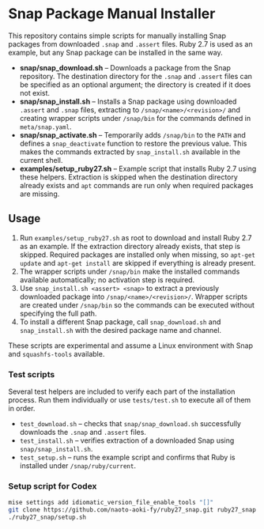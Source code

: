 # Snap Package Manual Installer

This repository contains simple scripts for manually installing Snap packages from downloaded `.snap` and `.assert` files. Ruby 2.7 is used as an example, but any Snap package can be installed in the same way.

- **snap/snap_download.sh** – Downloads a package from the Snap repository. The
  destination directory for the `.snap` and `.assert` files can be specified as
  an optional argument; the directory is created if it does not exist.
- **snap/snap_install.sh** – Installs a Snap package using downloaded `.assert` and
  `.snap` files, extracting to `/snap/<name>/<revision>/` and creating
  wrapper scripts under `/snap/bin` for the commands defined in
  `meta/snap.yaml`.
- **snap/snap_activate.sh** – Temporarily adds `/snap/bin` to the `PATH` and
  defines a `snap_deactivate` function to restore the previous value. This makes
  the commands extracted by `snap_install.sh` available in the current shell.
- **examples/setup_ruby27.sh** – Example script that installs Ruby 2.7 using these helpers.
  Extraction is skipped when the destination directory already exists and `apt`
  commands are run only when required packages are missing.

## Usage

1. Run `examples/setup_ruby27.sh` as root to download and install Ruby 2.7 as an example. If the
   extraction directory already exists, that step is skipped. Required packages
   are installed only when missing, so `apt-get update` and `apt-get install`
   are skipped if everything is already present.
2. The wrapper scripts under `/snap/bin` make the installed commands available
   automatically; no activation step is required.
3. Use `snap_install.sh <assert> <snap>` to extract a previously downloaded
   package into `/snap/<name>/<revision>/`. Wrapper scripts are created under
   `/snap/bin` so the commands can be executed without specifying the full path.
4. To install a different Snap package, call `snap_download.sh` and
   `snap_install.sh` with the desired package name and channel.

These scripts are experimental and assume a Linux environment with Snap and `squashfs-tools` available.

### Test scripts

Several test helpers are included to verify each part of the installation process.
Run them individually or use `tests/test.sh` to execute all of them in order.

- `test_download.sh` – checks that `snap/snap_download.sh` successfully downloads the
  `.snap` and `.assert` files.
- `test_install.sh` – verifies extraction of a downloaded Snap using
  `snap/snap_install.sh`.
- `test_setup.sh` – runs the example script and confirms that Ruby is installed under
  `/snap/ruby/current`.

### Setup script for Codex

```bash
mise settings add idiomatic_version_file_enable_tools "[]"
git clone https://github.com/naoto-aoki-fy/ruby27_snap.git ruby27_snap
./ruby27_snap/setup.sh
```
